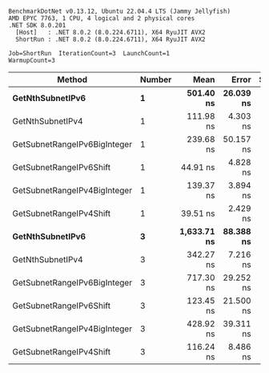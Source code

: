```

BenchmarkDotNet v0.13.12, Ubuntu 22.04.4 LTS (Jammy Jellyfish)
AMD EPYC 7763, 1 CPU, 4 logical and 2 physical cores
.NET SDK 8.0.201
  [Host]   : .NET 8.0.2 (8.0.224.6711), X64 RyuJIT AVX2
  ShortRun : .NET 8.0.2 (8.0.224.6711), X64 RyuJIT AVX2

Job=ShortRun  IterationCount=3  LaunchCount=1  
WarmupCount=3  

```
| Method                       | Number | Mean        | Error     | StdDev   | Min         | Max         | Gen0   | Allocated |
|----------------------------- |------- |------------:|----------:|---------:|------------:|------------:|-------:|----------:|
| **GetNthSubnetIPv6**             | **1**      |   **501.40 ns** | **26.039 ns** | **1.427 ns** |   **499.78 ns** |   **502.47 ns** | **0.0076** |     **696 B** |
| GetNthSubnetIPv4             | 1      |   111.98 ns |  4.303 ns | 0.236 ns |   111.77 ns |   112.23 ns | 0.0019 |     160 B |
| GetSubnetRangeIPv6BigInteger | 1      |   239.68 ns | 50.157 ns | 2.749 ns |   237.51 ns |   242.77 ns | 0.0050 |     432 B |
| GetSubnetRangeIPv6Shift      | 1      |    44.91 ns |  4.828 ns | 0.265 ns |    44.63 ns |    45.16 ns | 0.0019 |     160 B |
| GetSubnetRangeIPv4BigInteger | 1      |   139.37 ns |  3.894 ns | 0.213 ns |   139.18 ns |   139.60 ns | 0.0024 |     208 B |
| GetSubnetRangeIPv4Shift      | 1      |    39.51 ns |  2.429 ns | 0.133 ns |    39.37 ns |    39.63 ns | 0.0021 |     176 B |
| **GetNthSubnetIPv6**             | **3**      | **1,633.71 ns** | **88.388 ns** | **4.845 ns** | **1,629.57 ns** | **1,639.04 ns** | **0.0248** |    **2168 B** |
| GetNthSubnetIPv4             | 3      |   342.27 ns |  7.216 ns | 0.396 ns |   341.82 ns |   342.52 ns | 0.0057 |     480 B |
| GetSubnetRangeIPv6BigInteger | 3      |   717.30 ns | 29.252 ns | 1.603 ns |   715.49 ns |   718.52 ns | 0.0153 |    1296 B |
| GetSubnetRangeIPv6Shift      | 3      |   123.45 ns | 21.500 ns | 1.179 ns |   122.72 ns |   124.81 ns | 0.0057 |     480 B |
| GetSubnetRangeIPv4BigInteger | 3      |   428.92 ns | 39.311 ns | 2.155 ns |   427.05 ns |   431.28 ns | 0.0072 |     624 B |
| GetSubnetRangeIPv4Shift      | 3      |   116.24 ns |  8.486 ns | 0.465 ns |   115.86 ns |   116.76 ns | 0.0062 |     528 B |

